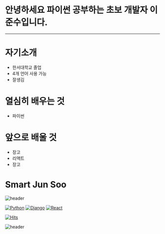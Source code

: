 # 안녕하세요 파이썬 공부하는 초보 개발자 이준수입니다.
-------------------------
# 자기소개
+ 한서대학교 졸업
+ 4개 언어 사용 가능
+ 잘생김

# 열심히 배우는 것
+ 파이썬

# 앞으로 배울 것
+ 장고
+ 리액트
+ 장고

# Smart Jun Soo

![header](https://capsule-render.vercel.app/api?type=wave&color=auto&height=300&section=header&text=DevpSoo&fontSize=90)

[![Python](https://img.shields.io/badge/Python-3776AB?style=flat-square&logo=Python&logoColor=black)](github.com/Joowon0220/TODO-List)
[![Django](https://img.shields.io/badge/Django-092E20?style=flat-square&logo=Django&logoColor=green)](github.com/Joowon0220/TODO-List)
[![React](https://img.shields.io/badge/React-61DAFB?style=flat-square&logo=React&logoColor=black)](github.com/Joowon0220/TODO-List)


[![Hits](https://hits.seeyoufarm.com/api/count/incr/badge.svg?url=https%3A%2F%2Fgithub.com%2Fjunsoo-cpu&count_bg=%23EEF214&title_bg=%23B52291&icon=&icon_color=%23151E8D&title=hits&edge_flat=false)](https://hits.seeyoufarm.com)


![header](https://capsule-render.vercel.app/api?type=rounded&color=gradient&text=%20passion!%20&height=300&fontSize=100&textBg=true)
